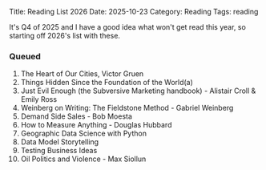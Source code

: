 Title: Reading List 2026
Date: 2025-10-23
Category: Reading
Tags: reading

It's Q4 of 2025 and I have a good idea what won't get read this year, so starting off 2026's list with these.

### Queued

1. The Heart of Our Cities, Victor Gruen
2. Things Hidden Since the Foundation of the World(a)
3. Just Evil Enough (the Subversive Marketing handbook) - Alistair Croll & Emily Ross
4. Weinberg on Writing: The Fieldstone Method - Gabriel Weinberg
5. Demand Side Sales - Bob Moesta
6. How to Measure Anything - Douglas Hubbard
7. Geographic Data Science with Python
8. Data Model Storytelling
9. Testing Business Ideas
10. Oil Politics and Violence - Max Siollun


 